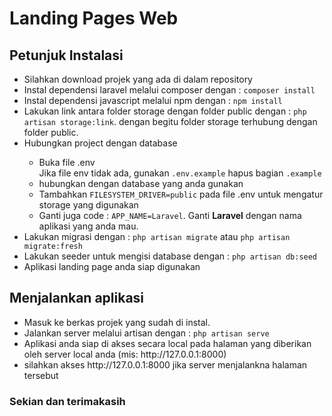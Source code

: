 <h1>Landing Pages Web</h1>

<h2>Petunjuk Instalasi</h2>
<ul>
    <li>Silahkan download projek yang ada di dalam repository</li>
    <li>Instal dependensi laravel melalui composer dengan : <code>composer install</code></li>
    <li>Instal dependensi javascript melalui npm dengan : <code>npm install</code></li>
    <li>Lakukan link antara folder storage dengan folder public dengan : <code>php artisan storage:link</code>. dengan begitu folder storage terhubung dengan folder public.</li>
    <li>Hubungkan project dengan database</li>
    <ul>
        <li>Buka file .env</li>
        Jika file env tidak ada, gunakan <code>.env.example</code> hapus bagian <code>.example</code>
        <li>hubungkan dengan database yang anda gunakan</li>
        <li>Tambahkan <code>FILESYSTEM_DRIVER=public</code> pada file .env untuk mengatur storage yang digunakan</li>
        <li>Ganti juga code : <code>APP_NAME=Laravel</code>. Ganti <strong>Laravel</strong> dengan nama aplikasi yang anda mau.
    </ul>
    <li>Lakukan migrasi dengan : <code>php artisan migrate</code> atau <code>php artisan migrate:fresh</code></li>
    <li>Lakukan seeder untuk mengisi database dengan : <code>php artisan db:seed</code></li>
    <li>Aplikasi landing page anda siap digunakan</li>
</ul>

<h2>Menjalankan aplikasi</h2>
<ul>
    <li>Masuk ke berkas projek yang sudah di instal.</li>
    <li>Jalankan server melalui artisan dengan : <code>php artisan serve</code></li>
    <li>Aplikasi anda siap di akses secara local pada halaman yang diberikan oleh server local anda (mis: http://127.0.0.1:8000)</li>
    <li>silahkan akses http://127.0.0.1:8000 jika server menjalankna halaman tersebut</li>
 </ul>
 
 <h3>Sekian dan terimakasih</h3>
